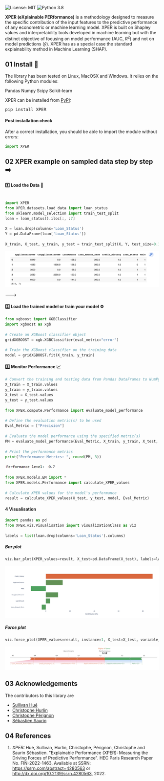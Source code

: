 ![License: MIT](https://img.shields.io/badge/license-MIT-yellow.svg)
![Python 3.8](https://img.shields.io/badge/python-3.8%20%7C%203.9%20%7C%203.10-blue)


**XPER (eXplainable PERformance)** is a methodology designed to measure the specific contribution of the input features to the predictive performance of any econometric or machine learning model. XPER is built on Shapley values and interpretability tools developed in machine learning but with the distinct objective of focusing on model performance (AUC, $R^2$) and not on model predictions ($\hat{y}$). XPER has as a special case the standard explainability method in Machine Learning (SHAP).


## 01 Install 🚀
The library has been tested on Linux, MacOSX and Windows. It relies on the following Python modules:

Pandas
Numpy
Scipy
Scikit-learn

XPER can be installed from [PyPI](https://pypi.org/project/XPER):

<pre>
pip install XPER
</pre>

#### Post installation check
After a correct installation, you should be able to import the module without errors:

```python
import XPER
```

## 02 XPER example on sampled data step by step ➡️


#### 1️⃣ Load the Data 💽


```python

import XPER
from XPER.datasets.load_data import loan_status
from sklearn.model_selection import train_test_split
loan = loan_status().iloc[:, :7]

X = loan.drop(columns='Loan_Status')
Y = pd.DataFrame(loan['Loan_Status'])

X_train, X_test, y_train, y_test = train_test_split(X, Y, test_size=0.15, random_state=3)
```
![loan](images/dataset.png)

--->

#### 2️⃣ Load the trained model or train your model ⚙️

```python
from xgboost import XGBClassifier
import xgboost as xgb

# Create an XGBoost classifier object
gridXGBOOST = xgb.XGBClassifier(eval_metric="error")

# Train the XGBoost classifier on the training data
model = gridXGBOOST.fit(X_train, y_train)

```

#### 3️⃣ Monitor Performance 📈

```python
# Convert the training and testing data from Pandas DataFrames to NumPy arrays
X_train = X_train.values
y_train = y_train.values
X_test = X_test.values
y_test = y_test.values

from XPER.compute.Performance import evaluate_model_performance

# Define the evaluation metric(s) to be used
Eval_Metric = ["Precision"]

# Evaluate the model performance using the specified metric(s)
PM = evaluate_model_performance(Eval_Metric, X_train, y_train, X_test, y_test, model)

# Print the performance metrics
print("Performance Metrics: ", round(PM, 3))

```

![metrics](images/performance.jpg)

```python
from XPER.models.EM import *
from XPER.models.Performance import calculate_XPER_values

# Calculate XPER values for the model's performance
result = calculate_XPER_values(X_test, y_test, model, Eval_Metric)
```

#### 4 Visualisation

```python
import pandas as pd
from XPER.viz.Visualisation import visualizationClass as viz

labels = list(loan.drop(columns='Loan_Status').columns)
```

##### Bar plot 

```python
viz.bar_plot(XPER_values=result, X_test=pd.DataFrame(X_test), labels=labels, p=p,percentage=True)
```
![sample](images/chart1.png)

##### Force plot

```python
viz.force_plot(XPER_values=result, instance=1, X_test=X_test, variable_name=labels, figsize=(16,4))
```
![sample](images/chart2.png)

## 03 Acknowledgements

The contributors to this library are 
* [Sullivan Hué](https://www.amse-aixmarseille.fr/fr/membres/hu%C3%A9)
* [Christophe Hurlin](https://sites.google.com/view/christophe-hurlin/home)
* [Christophe Pérignon](https://www.hec.edu/fr/faculty-research/faculty-directory/faculty-member/perignon-christophe)
* [Sébastien Saurin](https://papers.ssrn.com/sol3/cf_dev/AbsByAuth.cfm?per_id=4582330)



## 04 References

1. *XPER:* Hué, Sullivan, Hurlin, Christophe, Pérignon, Christophe and Saurin Sébastien. "Explainable Performance (XPER): Measuring the Driving Forces of Predictive Performance". HEC Paris Research Paper No. FIN-2022-1463, Available at SSRN: https://ssrn.com/abstract=4280563 or http://dx.doi.org/10.2139/ssrn.4280563, 2022.

